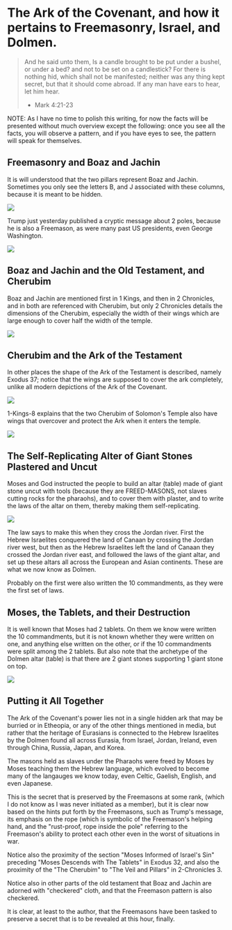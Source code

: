 # The Ark of the Covenant, and how it pertains to Freemasonry, Israel, and Dolmen.

> And he said unto them, Is a candle brought to be put under a bushel, or under
> a bed? and not to be set on a candlestick? For there is nothing hid, which
> shall not be manifested; neither was any thing kept secret, but that it
> should come abroad. If any man have ears to hear, let him hear.
> - Mark 4:21-23

NOTE: As I have no time to polish this writing, for now the facts will be
presented without much overview except the following: once you see all the
facts, you will observe a pattern, and if you have eyes to see, the pattern
will speak for themselves.

## Freemasonry and Boaz and Jachin

It is will understood that the two pillars represent Boaz and Jachin. Sometimes
you only see the letters B, and J associated with these columns, because it is
meant to be hidden.

<img src="./images/freemasonry-boaz-and-jachin.gif"/>

Trump just yesterday published a cryptic message about 2 poles, because he is
also a Freemason, as were many past US presidents, even George Washington.

<img src="./images/trump_jachin_boaz.jpg"/>

## Boaz and Jachin and the Old Testament, and Cherubim

Boaz and Jachin are mentioned first in 1 Kings, and then in 2 Chronicles, and
in both are referenced with Cherubim, but only 2 Chronicles details the
dimensions of the Cherubim, especially the width of their wings which are large
enough to cover half the width of the temple.

<img src="./images/2-chronicles-3.png"/>

## Cherubim and the Ark of the Testament

In other places the shape of the Ark of the Testament is described, namely
Exodus 37; notice that the wings are supposed to cover the ark completely,
unlike all modern depictions of the Ark of the Covenant.

<img src="./images/exodus-37.png"/>

1-Kings-8 explains that the two Cherubim of Solomon's Temple also have wings
that overcover and protect the Ark when it enters the temple.

<img src="./images/1-kings-8.png"/>


## The Self-Replicating Alter of Giant Stones Plastered and Uncut

Moses and God instructed the people to build an altar (table) made of giant
stone uncut with tools (because they are FREED-MASONS, not slaves cutting rocks
for the pharaohs), and to cover them with plaster, and to write the laws of the
altar on them, thereby making them self-replicating.

<img src="./images/deuteronomy-27.png"/>

The law says to make this when they cross the Jordan river. First the Hebrew
Israelites conquered the land of Canaan by crossing the Jordan river west, but
then as the Hebrew Israelites left the land of Canaan they crossed the Jordan
river east, and followed the laws of the giant altar, and set up these altars
all across the European and Asian continents. These are what we now know as
Dolmen.

Probably on the first were also written the 10 commandments, as they were the 
first set of laws.

## Moses, the Tablets, and their Destruction

It is well known that Moses had 2 tablets. On them we know were written the 10
commandments, but it is not known whether they were written on one, and
anything else written on the other, or if the 10 commandments were split among
the 2 tablets. But also note that the archetype of the Dolmen altar (table) is
that there are 2 giant stones supporting 1 giant stone on top. 

<img src="./images/exodus-32.png"/>

## Putting it All Together

The Ark of the Covenant's power lies not in a single hidden ark that may be
burried or in Etheopia, or any of the other things mentioned in media, but
rather that the heritage of Eurasians is connected to the Hebrew Israelites by
the Dolmen found all across Eurasia, from Israel, Jordan, Ireland, even through
China, Russia, Japan, and Korea.

The masons held as slaves under the Pharaohs were freed by Moses by Moses
teaching them the Hebrew language, which evolved to become many of the
langauges we know today, even Celtic, Gaelish, English, and even Japanese.

This is the secret that is preserved by the Freemasons at some rank, (which I
do not know as I was never initiated as a member), but it is clear now based on
the hints put forth by the Freemasons, such as Trump's message, its emphasis on
the rope (which is symbolic of the Freemason's helping hand, and the
"rust-proof, rope inside the pole" referring to the Freemason's ability to
protect each other even in the worst of situations in war.

Notice also the proximity of the section "Moses Informed of Israel's Sin"
preceding "Moses Descends with The Tablets" in Exodus 32, and also the
proximity of the "The Cherubim" to "The Veil and Pillars" in 2-Chronicles 3.

Notice also in other parts of the old testament that Boaz and Jachin are
adorned with "checkered" cloth, and that the Freemason pattern is also
checkered.

It is clear, at least to the author, that the Freemasons have been tasked to
preserve a secret that is to be revealed at this hour, finally.
